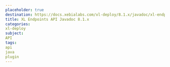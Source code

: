 ```yaml
---
placeholder: true
destination: https://docs.xebialabs.com/xl-deploy/8.1.x/javadoc/xl-endpoints-api/index.html
title: XL Endpoints API Javadoc 8.1.x
categories:
xl-deploy
subject:
API
tags:
api
java
plugin
---
```

